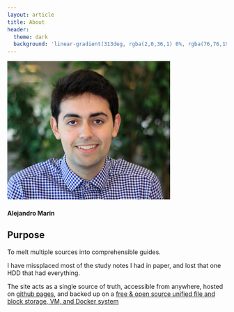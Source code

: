 ```yaml
---
layout: article
title: About
header:
  theme: dark
  background: 'linear-gradient(313deg, rgba(2,0,36,1) 0%, rgba(76,76,194,1) 47%, rgba(0,212,255,1) 100%)'
---
```

<div class="card">
  <div class="card__image">
    <img class="image" src="https://github.com/alexma2344/peperina/blob/master/assets/images/profile2.PNG?raw=true"/>
  </div>
  <div class="card__content">
    <div class="card__header">
      <h4>Alejandro Marin</h4>
    </div>
  </div>
</div>

## Purpose

To melt multiple sources into comprehensible guides. 

I have missplaced most of the study notes I had in paper, and lost that one HDD that had everything.

The site acts as a single source of truth, accessible from anywhere, hosted on [github pages](https://github.com/alexma2344/peperina), and backed up on a [free & open source unified file and block storage, VM, and Docker system](https://www.freenas.org/)